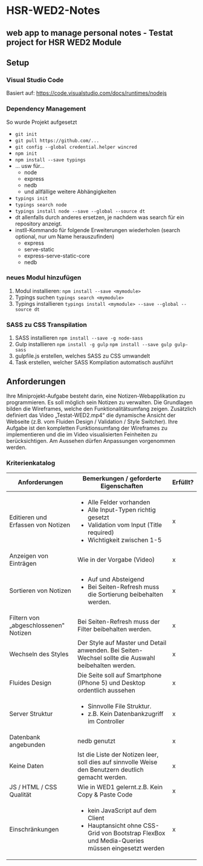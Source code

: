 # HSR-WED2-Notes
## web app to manage personal notes - Testat project for HSR WED2 Module

## Setup
### Visual Studio Code
Basiert auf: https://code.visualstudio.com/docs/runtimes/nodejs
### Dependency Management
So wurde Projekt aufgesetzt
* `git init`
* `git pull https://github.com/...`
* `git config --global credential.helper wincred`
* `npm init`
* `npm install --save typings`
* ... usw für...
   * node
   * express
   * nedb
   * und allfällige weitere Abhängigkeiten
* `typings init`
* `typings search node`
* `typings install node --save --global --source dt`
* dt allenfalls durch anderes ersetzen, je nachdem was search für ein repository anzeigt.
* instll-Kommando für folgende Erweiterungen wiederholen (search optional, nur um Name herauszufinden)
   * express
   * serve-static
   * express-serve-static-core
   * nedb

### neues Modul hinzufügen
1. Modul installieren:
`npm install --save <mymodule>`
2. Typings suchen
`typings search <mymodule>`
3. Typings installieren
`typings install <mymodule> --save --global --source dt`

### SASS zu CSS Transpilation
1. SASS installieren
`npm install --save -g node-sass`
2. Gulp installieren
`npm install -g gulp`
`npm install --save gulp gulp-sass`
3. gulpfile.js erstellen, welches SASS zu CSS umwandelt
4. Task erstellen, welcher SASS Kompilation automatisch ausführt

## Anforderungen
Ihre Miniprojekt-Aufgabe besteht darin, eine Notizen-Webapplikation zu programmieren. Es soll möglich sein Notizen zu verwalten. Die Grundlagen bilden die Wireframes, welche den Funktionalitätsumfang zeigen. Zusätzlich definiert das Video „Testat-WED2.mp4“ die dynamische Ansicht der Webseite (z.B. vom Fluiden Design / Validation / Style Switcher). Ihre Aufgabe ist den kompletten Funktionsumfang der Wireframes zu implementieren und die im Video visualisierten Feinheiten zu berücksichtigen.
Am Aussehen dürfen Anpassungen vorgenommen werden.

### Kriterienkatalog
| **Anforderungen**                       | **Bemerkungen / geforderte Eigenschaften**                                                          | **Erfüllt?** |
|-----------------------------------------|------------------------------------------------------------------------------------------------------|--------------|
| Editieren und Erfassen von Notizen      | <ul><li>Alle Felder vorhanden</li><li>Alle Input-Typen richtig gesetzt</li><li>Validation vom Input (Title required)</li><li>Wichtigkeit zwischen 1-5</li></ul>                                                                              |      x       |
| Anzeigen von Einträgen                  | Wie in der Vorgabe (Video)                                                                           |       x      |
| Sortieren von Notizen                   | <ul><li>Auf und Absteigend</li><li>Bei Seiten-Refresh muss die Sortierung beibehalten werden.</li></ul>                                            |      x       |
| Filtern von „abgeschlossenen" Notizen   | Bei Seiten-Refresh muss der Filter beibehalten werden.                                               |       x      |
| Wechseln des Styles                     | Der Style auf Master und Detail anwenden. Bei Seiten-Wechsel sollte die Auswahl beibehalten werden.  |       x      |
| Fluides Design                          | Die Seite soll auf Smartphone (IPhone 5) und Desktop ordentlich aussehen                             |       x      |
| Server Struktur                         | <ul><li>Sinnvolle File Struktur.</li><li>z.B. Kein Datenbankzugriff im Controller</li></ul>                                                              |      x       |
| Datenbank angebunden                    | nedb genutzt                                                                                         |       x      |
| Keine Daten                             | Ist die Liste der Notizen leer, soll dies auf sinnvolle Weise den Benutzern deutlich gemacht werden. |       x      |
| JS / HTML / CSS Qualität                | Wie in WED1 gelernt.z.B. Kein Copy & Paste Code                                                      |       x      |
| Einschränkungen                         | <ul><li>kein JavaScript auf dem Client</li><li>Hauptansicht ohne CSS-Grid von Bootstrap FlexBox und Media-Queries müssen eingesetzt werden</li></ul>                                            |      x       |
